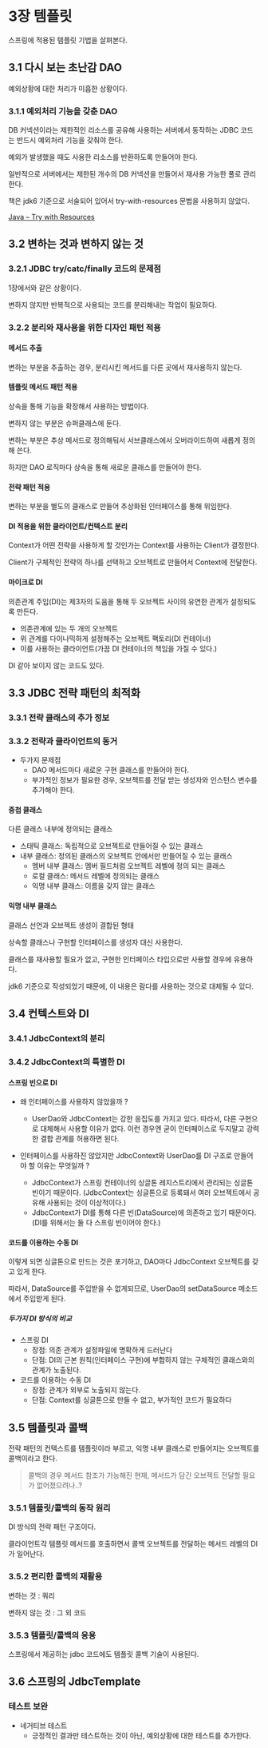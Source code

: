 # 3장 템플릿

스프링에 적용된 템플릿 기법을 살펴본다.

## 3.1 다시 보는 초난감 DAO

예외상황에 대한 처리가 미흡한 상황이다.

### 3.1.1 예외처리 기능을 갖춘 DAO

DB 커넥션이라는 제한적인 리소스를 공유해 사용하는 서버에서 동작하는 JDBC 코드는 반드시 예외처리 기능을 갖춰야 한다.

예외가 발생했을 때도 사용한 리소스를 반환하도록 만들어야 한다.

일반적으로 서버에서는 제한된 개수의 DB 커넥션을 만들어서 재사용 가능한 풀로 관리한다.

책은 jdk6 기준으로 서술되어 있어서 try-with-resources 문법을 사용하지 않았다.

[Java – Try with Resources](https://www.baeldung.com/java-try-with-resources)

## 3.2 변하는 것과 변하지 않는 것

### 3.2.1 JDBC try/catc/finally 코드의 문제점

1장에서와 같은 상황이다.

변하지 않지만 반복적으로 사용되는 코드를 분리해내는 작업이 필요하다.

### 3.2.2 분리와 재사용을 위한 디자인 패턴 적용

#### 메서드 추출

변하는 부분을 추출하는 경우, 분리시킨 메서드를 다른 곳에서 재사용하지 않는다.

#### 템플릿 메서드 패턴 적용

상속을 통해 기능을 확장해서 사용하는 방법이다.

변하지 않는 부분은 슈퍼클래스에 둔다.

변하는 부분은 추상 메서드로 정의해둬서 서브클래스에서 오버라이드하여 새롭게 정의해 쓴다.

하지만 DAO 로직마다 상속을 통해 새로운 클래스를 만들어야 한다.

#### 전략 패턴 적용

변하는 부분을 별도의 클래스로 만들어 추상화된 인터페이스를 통해 위임한다.

#### DI 적용을 위한 클라이언트/컨텍스트 분리

Context가 어떤 전략을 사용하게 할 것인가는 Context를 사용하는 Client가 결정한다.

Client가 구체적인 전략의 하나를 선택하고 오브젝트로 만들어서 Context에 전달한다.

#### 마이크로 DI

의존관계 주입(DI)는 제3자의 도움을 통해 두 오브젝트 사이의 유연한 관계가 설정되도록 만든다.

- 의존관계에 있는 두 개의 오브젝트
- 위 관계를 다이나믹하게 설정해주는 오브젝트 팩토리(DI 컨테이너)
- 이를 사용하는 클라이언트(가끔 DI 컨테이너의 책임을 가질 수 있다.)

DI 같아 보이지 않는 코드도 있다.

## 3.3 JDBC 전략 패턴의 최적화

### 3.3.1 전략 클래스의 추가 정보

### 3.3.2 전략과 클라이언트의 동거

- 두가지 문제점
  - DAO 메서드마다 새로운 구현 클래스를 만들어야 한다.
  - 부가적인 정보가 필요한 경우, 오브젝트를 전달 받는 생성자와 인스턴스 변수를 추가해야 한다.

#### 중첩 클래스

다른 클래스 내부에 정의되는 클래스

- 스태틱 클래스: 독립적으로 오브젝트로 만들어질 수 있는 클래스
- 내부 클래스: 정의된 클래스의 오브젝트 안에서만 만들어질 수 있는 클래스
  - 멤버 내부 클래스: 멤버 필드처럼 오브젝트 레벨에 정의 되는 클래스
  - 로컬 클래스: 메서드 레벨에 정의되는 클래스
  - 익명 내부 클래스: 이름을 갖지 않는 클래스

#### 익명 내부 클래스

클래스 선언과 오브젝트 생성이 결합된 형태

상속할 클래스나 구현할 인터페이스를 생성자 대신 사용한다.

클래스를 재사용할 필요가 없고, 구현한 인터페이스 타입으로만 사용할 경우에 유용하다.

jdk6 기준으로 작성되었기 때문에, 이 내용은 람다를 사용하는 것으로 대체될 수 있다.

## 3.4 컨텍스트와 DI

### 3.4.1 JdbcContext의 분리

### 3.4.2 JdbcContext의 특별한 DI

#### 스프링 빈으로 DI

- 왜 인터페이스를 사용하지 않았을까 ?
  - UserDao와 JdbcContext는 강한 응집도를 가지고 있다. 따라서, 다른 구현으로 대체해서 사용할 이유가 없다. 이런 경우엔 굳이 인터페이스로 두지말고 강력한 결합 관계를 허용하면 된다.

- 인터페이스를 사용하진 않았지만 JdbcContext와 UserDao를 DI 구조로 만들어야 할 이유는 무엇일까 ?
  - JdbcContext가 스프링 컨테이너의 싱글톤 레지스트리에서 관리되는 싱글톤 빈이기 때문이다. (JdbcContext는 싱글톤으로 등록돼서 여러 오브젝트에서 공유해 사용되는 것이 이상적이다.)
  - JdbcContext가 DI를 통해 다른 빈(DataSource)에 의존하고 있기 때문이다. (DI를 위해서는 둘 다 스프링 빈이어야 한다.)

#### 코드를 이용하는 수동 DI

이렇게 되면 싱글톤으로 만드는 것은 포기하고, DAO마다 JdbcContext 오브젝트를 갖고 있게 한다.

따라서, DataSource를 주입받을 수 없게되므로, UserDao의 setDataSource 메소드에서 주입받게 된다.

##### 두가지 DI 방식의 비교

- 스프링 DI
  - 장점: 의존 관계가 설정파일에 명확하게 드러난다
  - 단점: DI의 근본 원칙(인터페이스 구현)에 부합하지 않는 구체적인 클래스와의 관계가 노출된다.
- 코드를 이용하는 수동 DI
  - 장점: 관계가 외부로 노출되지 않는다.
  - 단점: Context를 싱글톤으로 만들 수 없고, 부가적인 코드가 필요하다

## 3.5 템플릿과 콜백

전략 패턴의 컨텍스트를 템플릿이라 부르고, 익명 내부 클래스로 만들어지는 오브젝트를 콜백이라고 한다.

> 콜백의 경우 메서드 참조가 가능해진 현재, 메서드가 담긴 오브젝트 전달할 필요가 없어졌으려나..?

### 3.5.1 템플릿/콜백의 동작 원리

DI 방식의 전략 패턴 구조이다.

클라이언트각 템플릿 메서드를 호출하면서 콜백 오브젝트를 전달하는 메서드 레벨의 DI가 일어난다.

### 3.5.2 편리한 콜백의 재활용

변하는 것 : 쿼리

변하지 않는 것 : 그 외 코드

### 3.5.3 템플릿/콜백의 응용

스프링에서 제공하는 jdbc 코드에도 템플릿 콜백 기술이 사용된다.

## 3.6 스프링의 JdbcTemplate

### 테스트 보완

- 네거티브 테스트
  - 긍정적인 결과만 테스트하는 것이 아닌, 예외상황에 대한 테스트를 추가한다.


